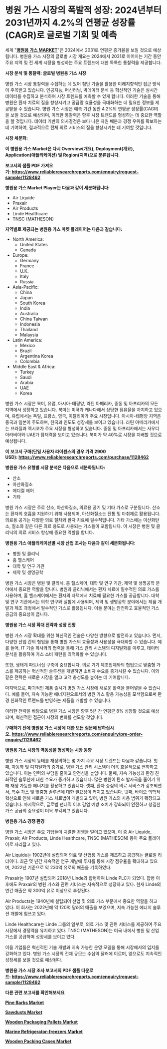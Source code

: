 <p><h1>병원 가스 시장의 폭발적 성장: 2024년부터 2031년까지 4.2%의 연평균 성장률(CAGR)로 글로벌 기회 및 예측</h1></p><p>세계 "<strong><a href="https://www.reliableresearchreports.com/hospital-gas-r1128462?utm_campaign=106&utm_medium=8&utm_source=Github&utm_content=ia&utm_term=28122024&utm_id=hospital-gas">병원용 가스 MARKET</a></strong>"은 2024에서 2031로 연평균 증가율을 보일 것으로 예상됩니다. 병원용 가스 시장의 글로벌 시장 개요는 2024에서 2031로 이어지는 기간 동안 주요 지역 및 전 세계 시장을 형성하는 주요 트렌드에 대한 독특한 통찰력을 제공합니다.</p>
<p><strong>시장 분석 및 통찰력: 글로벌 병원용 가스 시장</strong></p>
<p><p>병원 가스 시장 통찰력을 수집하는 데 있어 첨단 기술을 활용한 미래지향적인 접근 방식이 주목받고 있습니다. 인공지능, 머신러닝, 빅데이터 분석 등 혁신적인 기술은 실시간 데이터를 수집하고 분석하여 시장 트렌드를 예측할 수 있게 합니다. 이러한 기술을 통해 병원은 환자 치료의 질을 향상시키고 공급망 효율성을 극대화하는 데 필요한 정보를 제공받을 수 있습니다. 병원 가스 시장은 예측 기간 동안 4.2%의 연평균 성장률(CAGR)을 보일 것으로 예상되며, 이러한 통찰력은 향후 시장 트렌드를 형성하는 데 중요한 역할을 할 것입니다. 데이터 기반의 의사결정은 보다 나은 자원 배분과 경쟁 우위를 확보하는 데 기여하여, 결과적으로 전체 의료 서비스의 질을 향상시키는 데 기여할 것입니다.</p><a href="%7CAUTHORITHY_DOMAIN_URL%7C?utm_campaign=106&utm_medium=8&utm_source=Github&utm_content=ia&utm_term=28122024&utm_id=hospital-gas"></a></p>
<p><strong>시장 세분화:</strong></p>
<p><strong>이 병원용 가스 Market은 다시 Overview(개요), Deployment(개요), Application(애플리케이션) 및 Region(지역)으로 분류됩니다.</strong></p>
<p><strong>보고서의 샘플 PDF 가져오기:&nbsp;<a href="https://www.reliableresearchreports.com/enquiry/request-sample/1128462?utm_campaign=106&utm_medium=8&utm_source=Github&utm_content=ia&utm_term=28122024&utm_id=hospital-gas">https://www.reliableresearchreports.com/enquiry/request-sample/1128462</a></strong><strong></strong></p>
<p><strong>병원용 가스 Market Player는 다음과 같이 세분화됩니다:</strong></p>
<p><ul><li>Air Liquide</li><li>Praxair</li><li>Air Products</li><li>Linde Healthcare</li><li>TNSC (MATHESON)</li></ul></p>
<p><strong>지역별로 제공되는 병원용 가스 마켓 플레이어는 다음과 같습니다:</strong></p>
<p><ul>
    <li>
        North America:
        <ul>
            <li>United States</li>
            <li>Canada</li>
        </ul>
    </li>
    <li>
        Europe:
        <ul>
            <li>Germany</li>
            <li>France</li>
            <li>U.K.</li>
            <li>Italy</li>
            <li>Russia</li>
        </ul>
    </li>
    <li>
        Asia-Pacific:
        <ul>
            <li>China</li>
            <li>Japan</li>
            <li>South Korea</li>
            <li>India</li>
            <li>Australia</li>
            <li>China Taiwan</li>
            <li>Indonesia</li>
            <li>Thailand</li>
            <li>Malaysia</li>
        </ul>
    </li>
    <li>
        Latin America:
        <ul>
            <li>Mexico</li>
            <li>Brazil</li>
            <li>Argentina Korea</li>
            <li>Colombia</li>
        </ul>
    </li>
    <li>
        Middle East & Africa:
        <ul>
            <li>Turkey</li>
            <li>Saudi</li>
            <li>Arabia</li>
            <li>UAE</li>
            <li>Korea</li>
        </ul>
    </li>
    </ul></p>
<p><p>병원 가스 시장은 북미, 유럽, 아시아-태평양, 라틴 아메리카, 중동 및 아프리카의 모든 지역에서 성장하고 있습니다. 북미는 미국과 캐나다에서 상당한 점유율을 차지하고 있으며, 유럽에서는 독일, 프랑스, 영국, 이탈리아가 주요 시장입니다. 아시아-태평양 지역은 중국과 일본이 주도하며, 한국과 인도도 성장세를 보이고 있습니다. 라틴 아메리카에서는 브라질과 멕시코가 주요 시장을 형성하고 있습니다. 중동 및 아프리카에서는 사우디아라비아와 UAE가 잠재력을 보이고 있습니다. 북미가 약 40%로 시장을 지배할 것으로 예상됩니다.</p></p>
<p><strong>이 보고서 구매(단일 사용자 라이센스의 경우 가격 2900 USD):&nbsp;<a href="https://www.reliableresearchreports.com/purchase/1128462?utm_campaign=106&utm_medium=8&utm_source=Github&utm_content=ia&utm_term=28122024&utm_id=hospital-gas">https://www.reliableresearchreports.com/purchase/1128462</a></strong></p>
<p><strong>병원용 가스 유형별 시장 분석은 다음으로 세분화됩니다:</strong></p>
<p><ul><li>산소</li><li>아산화질소</li><li>메디컬 에어</li><li>기타</li></ul></p>
<p><p>병원 가스 시장은 주로 산소, 아산화질소, 의료용 공기 및 기타 가스로 구분됩니다. 산소는 환자의 호흡을 지원하기 위해 사용되며, 아산화질소는 진통 및 마취제로 활용됩니다. 의료용 공기는 다양한 의료 절차와 환자 치료에 필수적입니다. 기타 가스에는 이산화탄소, 질소와 같은 다른 의료 용도로 사용되는 가스들이 포함됩니다. 이 시장은 병원 및 클리닉의 의료 서비스 향상에 중요한 역할을 합니다.</p></p>
<p><strong>병원용 가스 애플리케이션별 시장 산업 조사는 다음과 같이 세분화됩니다:</strong></p>
<p><ul><li>병원 및 클리닉</li><li>홈 헬스케어</li><li>대학 및 연구 기관</li><li>제약 및 생명공학</li></ul></p>
<p><p>병원 가스 시장은 병원 및 클리닉, 홈 헬스케어, 대학 및 연구 기관, 제약 및 생명공학 분야에서 중요한 역할을 합니다. 병원과 클리닉에서는 환자 치료에 필수적인 의료 가스를 사용하며, 홈 헬스케어에서는 환자의 자택에서 치료에 필요한 가스를 공급합니다. 대학 및 연구 기관에서는 의학 연구와 실험에 사용되며, 제약 및 생명공학 분야에서는 제품 개발과 제조 과정에서 필수적인 가스로 활용됩니다. 이들 분야는 안전하고 효율적인 가스 공급의 중요성이 큽니다.</p></p>
<p><strong>병원용 가스 시장 확대 전략과 성장 전망</strong></p>
<p><p>병원 가스 시장 확대를 위한 혁신적인 전술은 다양한 방향으로 발전하고 있습니다. 먼저, 다양한 산업 간의 협업을 통해 병원 가스의 효율성과 사용성을 극대화할 수 있습니다. 예를 들어, IT 기술 회사와의 협력을 통해 가스 관리 시스템의 디지털화를 이루고, 데이터 분석을 활용하여 가스 소비 패턴을 최적화할 수 있습니다.</p><p>또한, 생태계 파트너십 구축이 중요합니다. 의료 기기 제조업체와의 협업으로 맞춤형 가스를 제공하는 혁신적인 솔루션을 개발하면 소비자 수요를 증가시킬 수 있습니다. 이와 같은 전략은 새로운 시장을 열고 고객 충성도를 높이는 데 기여합니다.</p><p>마지막으로, 파괴적인 제품 출시가 병원 가스 시장에 새로운 활력을 불어넣을 수 있습니다. 예를 들어, 지속 가능한 에너지원으로서의 병원 가스 활용 가능성을 모색함으로써 환경 친화적인 트렌드를 반영하는 제품을 개발할 수 있습니다.</p><p>이러한 전략을 바탕으로 병원 가스 시장은 향후 5년 간 연평균 8% 성장할 것으로 예상되며, 혁신적인 접근이 시장의 변화를 선도할 것입니다.</p></p>
<p><strong>구매하기 전에 병원용 가스 시장에 대한 모든 질문에 답하십시오.&nbsp;<a href="https://www.reliableresearchreports.com/enquiry/pre-order-enquiry/1128462?utm_campaign=106&utm_medium=8&utm_source=Github&utm_content=ia&utm_term=28122024&utm_id=hospital-gas">https://www.reliableresearchreports.com/enquiry/pre-order-enquiry/1128462</a></strong><strong></strong></p>
<p><strong>병원용 가스 시장의 역동성을 형성하는 시장 동향</strong></p>
<p><p>병원 가스 시장의 동태를 재정의하는 몇 가지 주요 시장 트렌드는 다음과 같습니다. 첫째, 자동화 및 디지털화의 증가로, 병원 가스 관리 시스템이 더욱 효율적으로 변화하고 있습니다. 이는 인력의 부담을 줄이고 안전성을 높입니다. 둘째, 지속 가능성과 환경 친화적인 솔루션에 대한 수요가 증가하고 있습니다. 많은 병원이 탄소 발자국을 줄이기 위해 재생 가능한 에너지를 활용하고 있습니다. 셋째, 환자 중심의 의료 서비스가 강조되면서, 특수 가스 및 맞춤형 솔루션에 대한 필요성이 커지고 있습니다. 넷째, 바이오 의학적 혁신으로 인해 새로운 가스 치료법이 개발되고 있어, 병원 가스의 사용 범위가 확장되고 있습니다. 마지막으로, 글로벌 팬데믹 이후 감염 예방 조치가 강화되어 안전하고 청결한 가스 공급의 중요성이 더욱 부각되고 있습니다.</p></p>
<p><strong>병원용 가스 경쟁 환경</strong></p>
<p><p>병원 가스 시장은 주요 기업들이 치열한 경쟁을 벌이고 있으며, 이 중 Air Liquide, Praxair, Air Products, Linde Healthcare, TNSC (MATHESON) 등이 주요 플레이어로 자리잡고 있다.</p><p>Air Liquide는 1902년에 설립되어 의료 및 산업용 가스를 제조하고 공급하는 글로벌 리더이다. 최근 몇 년간 지속적인 연구 개발에 투자를 통해 시장 점유율을 확대하고 있으며, 2022년 기준으로 약 230억 유로의 매출을 기록하였다.</p><p>Praxair는 1907년 설립되어 2018년 Linde와 합병하여 Linde PLC가 되었다. 합병 이후에도 Praxair의 병원 가스와 관련 서비스는 지속적으로 성장하고 있다. 현재 Linde의 연간 매출은 약 300억 유로 이상으로 추정된다.</p><p>Air Products는 1940년에 설립되어 산업 및 의료 가스 부문에서 중요한 역할을 하고 있다. 이 회사는 2022년에 약 120억 달러의 매출을 보였으며, 지속 가능한 에너지 솔루션 개발에 힘쓰고 있다.</p><p>Linde Healthcare는 Linde 그룹의 일부로, 의료 가스 및 관련 서비스를 제공하여 주요 시장에서 경쟁력을 유지하고 있다. TNSC (MATHESON)는 미국 내에서 병원 및 산업 가스를 공급하며 성장세를 보이고 있다.</p><p>이들 기업들은 혁신적인 기술 개발과 지속 가능한 운영 모델을 통해 시장에서의 입지를 강화하고 있다. 병원 가스 시장의 전체 규모는 수십억 달러에 이르며, 앞으로도 지속적인 성장세를 보일 것으로 예상된다.</p></p>
<p><strong>병원용 가스 시장 조사 보고서의 PDF 샘플 다운로드:&nbsp;<a href="https://www.reliableresearchreports.com/enquiry/request-sample/1128462?utm_campaign=106&utm_medium=8&utm_source=Github&utm_content=ia&utm_term=28122024&utm_id=hospital-gas">https://www.reliableresearchreports.com/enquiry/request-sample/1128462</a></strong></p>
<p><strong></strong></p>
<p><strong></strong></p>
<p><strong></strong></p>
<p><strong></strong></p>
<p><strong>다른 관련 보고서를 확인해보세요</strong></p>
<p><strong><p><a href="https://github.com/ParvinKhatun77/Market-Research-Report-List-1/blob/main/pine-barks-market.md?utm_campaign=106&utm_medium=8&utm_source=Github&utm_content=ia&utm_term=28122024&utm_id=hospital-gas">Pine Barks Market</a></p><p><a href="https://github.com/abbislposival/Market-Research-Report-List-1/blob/main/sawdusts-market.md?utm_campaign=106&utm_medium=8&utm_source=Github&utm_content=ia&utm_term=28122024&utm_id=hospital-gas">Sawdusts Market</a></p><p><a href="https://github.com/stephaniwo144/Market-Research-Report-List-1/blob/main/wooden-packaging-pallets-market.md?utm_campaign=106&utm_medium=8&utm_source=Github&utm_content=ia&utm_term=28122024&utm_id=hospital-gas">Wooden Packaging Pallets Market</a></p><p><a href="https://github.com/DixieGrimes/Market-Research-Report-List-1/blob/main/marine-refrigerator-freezers-market.md?utm_campaign=106&utm_medium=8&utm_source=Github&utm_content=ia&utm_term=28122024&utm_id=hospital-gas">Marine Refrigerator-freezers Market</a></p><p><a href="https://github.com/tanekacalderon743/Market-Research-Report-List-1/blob/main/wooden-packing-cases-market.md?utm_campaign=106&utm_medium=8&utm_source=Github&utm_content=ia&utm_term=28122024&utm_id=hospital-gas">Wooden Packing Cases Market</a></p></strong></p>